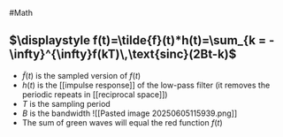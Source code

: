 #Math 
## $\displaystyle f(t)=\tilde{f}(t)*h(t)=\sum_{k = -\infty}^{\infty}f(kT)\,\text{sinc}(2Bt-k)$
* $\displaystyle \tilde{f}(t)$ is the sampled version of $\displaystyle f(t)$
* $\displaystyle h(t)$ is the [[impulse response]] of the low-pass filter (it removes the periodic repeats in [[reciprocal space]])
* $\displaystyle T$ is the sampling period
* $\displaystyle B$ is the bandwidth
![[Pasted image 20250605115939.png]]
* The sum of green waves will equal the red function $\displaystyle f(t)$